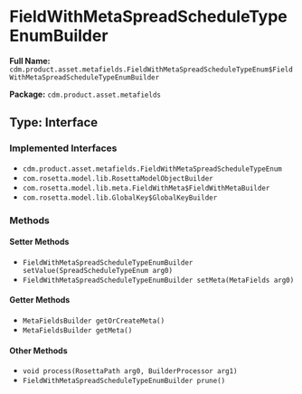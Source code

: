 # FieldWithMetaSpreadScheduleTypeEnumBuilder

**Full Name:** `cdm.product.asset.metafields.FieldWithMetaSpreadScheduleTypeEnum$FieldWithMetaSpreadScheduleTypeEnumBuilder`

**Package:** `cdm.product.asset.metafields`

## Type: Interface

### Implemented Interfaces

- `cdm.product.asset.metafields.FieldWithMetaSpreadScheduleTypeEnum`
- `com.rosetta.model.lib.RosettaModelObjectBuilder`
- `com.rosetta.model.lib.meta.FieldWithMeta$FieldWithMetaBuilder`
- `com.rosetta.model.lib.GlobalKey$GlobalKeyBuilder`

### Methods

#### Setter Methods

- `FieldWithMetaSpreadScheduleTypeEnumBuilder setValue(SpreadScheduleTypeEnum arg0)`
- `FieldWithMetaSpreadScheduleTypeEnumBuilder setMeta(MetaFields arg0)`

#### Getter Methods

- `MetaFieldsBuilder getOrCreateMeta()`
- `MetaFieldsBuilder getMeta()`

#### Other Methods

- `void process(RosettaPath arg0, BuilderProcessor arg1)`
- `FieldWithMetaSpreadScheduleTypeEnumBuilder prune()`

